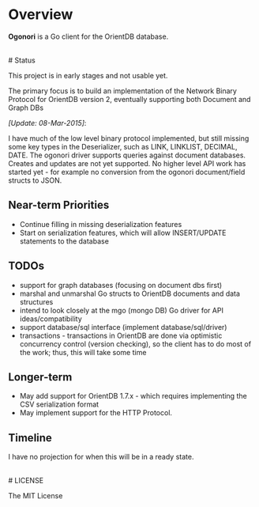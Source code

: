 # Overview

**Ogonori** is a Go client for the OrientDB database.

<br/>
# Status

This project is in early stages and not usable yet.

The primary focus is to build an implementation of the Network Binary Protocol for OrientDB version 2, eventually supporting both Document and Graph DBs

*[Update: 08-Mar-2015]*:

I have much of the low level binary protocol implemented, but still missing some key types in the Deserializer, such as LINK, LINKLIST, DECIMAL, DATE.  The ogonori driver supports queries against document databases.  Creates and updates are not yet supported.  No higher level API work has started yet - for example no conversion from the ogonori document/field structs to JSON.



## Near-term Priorities

* Continue filling in missing deserialization features
* Start on serialization features, which will allow INSERT/UPDATE statements to the database

## TODOs

* support for graph databases (focusing on document dbs first)
* marshal and unmarshal Go structs to OrientDB documents and data structures
 * intend to look closely at the mgo (mongo DB) Go driver for API ideas/compatibility
* support database/sql interface (implement database/sql/driver)
* transactions - transactions in OrientDB are done via optimistic concurrency control (version checking), so the client has to do most of the work; thus, this will take some time

## Longer-term

* May add support for OrientDB 1.7.x - which requires implementing the CSV serialization format
* May implement support for the HTTP Protocol.


## Timeline

I have no projection for when this will be in a ready state.

<br/>
# LICENSE

The MIT License
